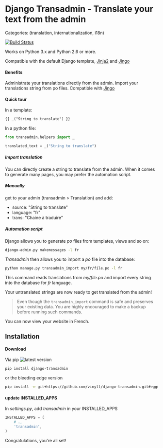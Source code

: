 # Django Transadmin - Translate your text from the admin

Categories: (translation, internationalization, i18n)

[![Build Status](https://api.travis-ci.org/vinyll/django-transadmin.png)](http://travis-ci.org/vinyll/django-transadmin)

Works on Python 3.x and Python 2.6 or more.

Compatible with the default Django template, [Jinja2](http://jinja.pocoo.org/) and [Jingo](https://github.com/jbalogh/jingo)


#### Benefits

Administrate your translations directly from the admin.
Import your translations string from po files.
Compatible with [Jingo](https://github.com/jbalogh/jingo)


#### Quick tour

In a template:

```html
{{ _("String to translate") }}
```

In a python file:

```python
from transadmin.helpers import _

translated_text = _("String to translate")
```

##### Import translation

You can directly create a string to translate from the admin.
When it comes to generate many pages, you may prefer the automation script.

##### Manually

get to your admin (transadmin > Translation) and add:
- source: "String to translate"
- language: "fr"
- trans: "Chaine à traduire"


##### Automation script

Django allows you to generate _po_ files from templates, views and so on:
```bash
django-admin.py makemessages -l fr
```

_Transadmin_ then allows you to import a _po_ file into the database:

```bash
python manage.py transadmin_import my/fr/file.po -l fr
```

This command reads translations from _my/file.po_ and import every string into
the database for _fr_ language.

Your untranslated strings are now ready to get translated from the admin!

> Even though the `transadmin_import` command is safe and preserves
> your existing data. You are highly encouraged to make a backup before running
> such commands.

You can now view your website in French.


## Installation

#### Download

Via pip ![latest version](https://pypip.in/v/django-transadmin/badge.png)

```bash
pip install django-transadmin
```

or the bleeding edge version

```bash
pip install -e git+https://github.com/vinyll/django-transadmin.git#egg=django-transadmin
```

#### update INSTALLED_APPS

In _settings.py_, add _transadmin_ in your INSTALLED_APPS

```python
INSTALLED_APPS = (
	# …,
	'transadmin',
)
```

Congratulations, you're all set!
